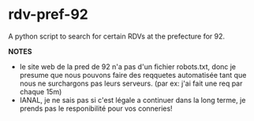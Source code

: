 # rdv-pref-92
A python script to search for certain RDVs at the prefecture for 92.

**NOTES**
- le site web de la pred de 92 n'a pas d'un fichier robots.txt, donc je presume que nous pouvons faire des reqquetes automatisée tant que nous ne surchargons pas leurs serveurs. (par ex: j'ai fait une req par chaque 15m)
- IANAL, je ne sais pas si c'est légale a continuer dans la long terme, je prends pas le responibilité pour vos conneries!
